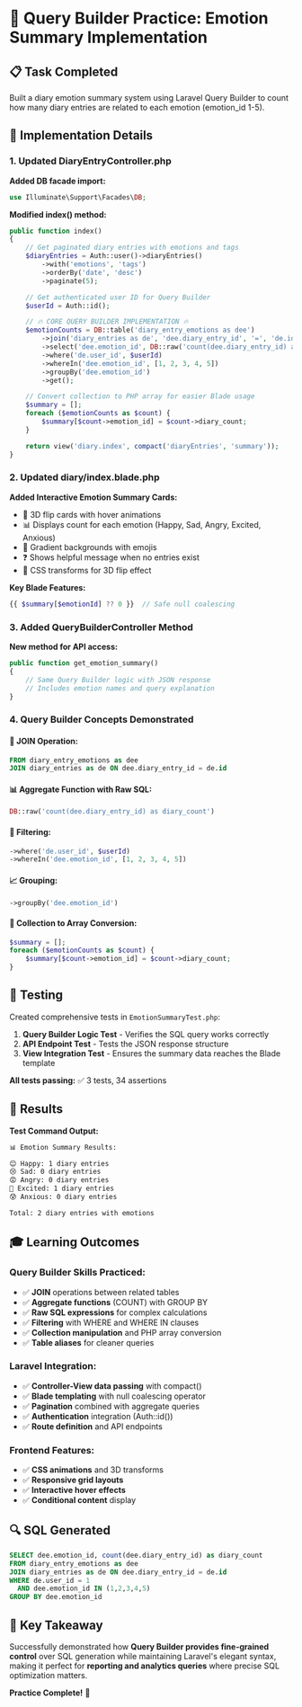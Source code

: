 # 🎯 Query Builder Practice: Emotion Summary Implementation

## 📋 Task Completed
Built a diary emotion summary system using Laravel Query Builder to count how many diary entries are related to each emotion (emotion_id 1-5).

## 🔧 Implementation Details

### 1. Updated DiaryEntryController.php

**Added DB facade import:**
```php
use Illuminate\Support\Facades\DB;
```

**Modified index() method:**
```php
public function index()
{
    // Get paginated diary entries with emotions and tags
    $diaryEntries = Auth::user()->diaryEntries()
        ->with('emotions', 'tags')
        ->orderBy('date', 'desc')
        ->paginate(5);

    // Get authenticated user ID for Query Builder
    $userId = Auth::id();

    // 🔥 CORE QUERY BUILDER IMPLEMENTATION 🔥
    $emotionCounts = DB::table('diary_entry_emotions as dee')
        ->join('diary_entries as de', 'dee.diary_entry_id', '=', 'de.id')
        ->select('dee.emotion_id', DB::raw('count(dee.diary_entry_id) as diary_count'))
        ->where('de.user_id', $userId)
        ->whereIn('dee.emotion_id', [1, 2, 3, 4, 5])
        ->groupBy('dee.emotion_id')
        ->get();

    // Convert collection to PHP array for easier Blade usage
    $summary = [];
    foreach ($emotionCounts as $count) {
        $summary[$count->emotion_id] = $count->diary_count;
    }

    return view('diary.index', compact('diaryEntries', 'summary'));
}
```

### 2. Updated diary/index.blade.php

**Added Interactive Emotion Summary Cards:**
- 🎨 3D flip cards with hover animations
- 📊 Displays count for each emotion (Happy, Sad, Angry, Excited, Anxious)
- 🌈 Gradient backgrounds with emojis
- ❓ Shows helpful message when no entries exist
- 🔄 CSS transforms for 3D flip effect

**Key Blade Features:**
```php
{{ $summary[$emotionId] ?? 0 }}  // Safe null coalescing
```

### 3. Added QueryBuilderController Method

**New method for API access:**
```php
public function get_emotion_summary()
{
    // Same Query Builder logic with JSON response
    // Includes emotion names and query explanation
}
```

### 4. Query Builder Concepts Demonstrated

#### 🔗 **JOIN Operation:**
```sql
FROM diary_entry_emotions as dee
JOIN diary_entries as de ON dee.diary_entry_id = de.id
```

#### 📊 **Aggregate Function with Raw SQL:**
```php
DB::raw('count(dee.diary_entry_id) as diary_count')
```

#### 🎯 **Filtering:**
```php
->where('de.user_id', $userId)
->whereIn('dee.emotion_id', [1, 2, 3, 4, 5])
```

#### 📈 **Grouping:**
```php
->groupBy('dee.emotion_id')
```

#### 🔧 **Collection to Array Conversion:**
```php
$summary = [];
foreach ($emotionCounts as $count) {
    $summary[$count->emotion_id] = $count->diary_count;
}
```

## 🧪 Testing

Created comprehensive tests in `EmotionSummaryTest.php`:

1. **Query Builder Logic Test** - Verifies the SQL query works correctly
2. **API Endpoint Test** - Tests the JSON response structure  
3. **View Integration Test** - Ensures the summary data reaches the Blade template

**All tests passing:** ✅ 3 tests, 34 assertions

## 🚀 Results

**Test Command Output:**
```bash
📊 Emotion Summary Results:

😊 Happy: 1 diary entries
😢 Sad: 0 diary entries  
😡 Angry: 0 diary entries
🤩 Excited: 1 diary entries
😰 Anxious: 0 diary entries

Total: 2 diary entries with emotions
```

## 🎓 Learning Outcomes

### Query Builder Skills Practiced:
- ✅ **JOIN** operations between related tables
- ✅ **Aggregate functions** (COUNT) with GROUP BY  
- ✅ **Raw SQL expressions** for complex calculations
- ✅ **Filtering** with WHERE and WHERE IN clauses
- ✅ **Collection manipulation** and PHP array conversion
- ✅ **Table aliases** for cleaner queries

### Laravel Integration:
- ✅ **Controller-View data passing** with compact()
- ✅ **Blade templating** with null coalescing operator
- ✅ **Pagination** combined with aggregate queries
- ✅ **Authentication** integration (Auth::id())
- ✅ **Route definition** and API endpoints

### Frontend Features:
- ✅ **CSS animations** and 3D transforms
- ✅ **Responsive grid layouts** 
- ✅ **Interactive hover effects**
- ✅ **Conditional content** display

## 🔍 SQL Generated
```sql
SELECT dee.emotion_id, count(dee.diary_entry_id) as diary_count
FROM diary_entry_emotions as dee  
JOIN diary_entries as de ON dee.diary_entry_id = de.id
WHERE de.user_id = 1
  AND dee.emotion_id IN (1,2,3,4,5)
GROUP BY dee.emotion_id
```

## 🎯 Key Takeaway
Successfully demonstrated how **Query Builder provides fine-grained control** over SQL generation while maintaining Laravel's elegant syntax, making it perfect for **reporting and analytics queries** where precise SQL optimization matters.

**Practice Complete!** 🎉